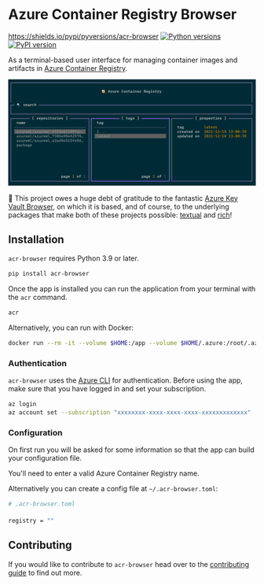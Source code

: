 <!-- markdownlint-disable MD026 -->
# Azure Container Registry Browser

https://shields.io/pypi/pyversions/acr-browser
[![Python versions](https://shields.io/pypi/pyversions/acr-browser)](https://badge.fury.io/py/acr-browser)
[![PyPI version](https://badge.fury.io/py/acr-browser.svg)](https://pypi.org/project/acr-browser/)

As a terminal-based user interface for managing container images and artifacts in [Azure Container Registry](https://azure.microsoft.com/en-us/services/container-registry/).

![home_view](media/interface.png)

:rocket: This project owes a huge debt of gratitude to the fantastic [Azure Key Vault Browser](https://github.com/chelnak/azure-keyvault-browser), on which it is based, and of course, to the underlying packages that make both of these projects possible: [textual](https://github.com/willmcgugan/textual) and [rich](https://github.com/willmcgugan/rich)!

## Installation

`acr-browser` requires Python 3.9 or later.

```bash
pip install acr-browser
```

Once the app is installed you can run the application from your terminal with the `acr` command.

```bash
acr
```

Alternatively, you can run with Docker:

```bash
docker run --rm -it --volume $HOME:/app --volume $HOME/.azure:/root/.azure ghcr.io/samdobson/acr-browser:latest
```

### Authentication

`acr-browser` uses the [Azure CLI](https://docs.microsoft.com/en-us/cli/azure/) for authentication. Before using the app, make sure that you have logged in and set your subscription.

```bash
az login
az account set --subscription "xxxxxxxx-xxxx-xxxx-xxxx-xxxxxxxxxxxxx"
```

### Configuration

On first run you will be asked for some information so that the app can build your configuration file.

You'll need to enter a valid Azure Container Registry name.

Alternatively you can create a config file at `~/.acr-browser.toml`:

```bash
# .acr-browser.toml

registry = ""
```

## Contributing

If you would like to contribute to `acr-browser` head over to the [contributing guide](CONTRIBUTING.md) to find out more.
